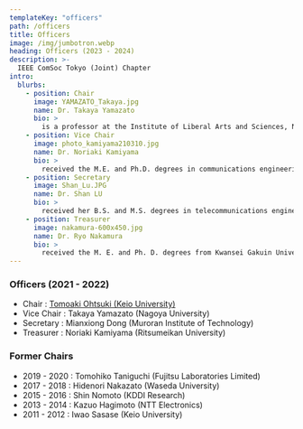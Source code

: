 ```yaml
---
templateKey: "officers"
path: /officers
title: Officers
image: /img/jumbotron.webp
heading: Officers (2023 - 2024)
description: >-
  IEEE ComSoc Tokyo (Joint) Chapter
intro:
  blurbs:
    - position: Chair
      image: YAMAZATO_Takaya.jpg
      name: Dr. Takaya Yamazato
      bio: >
        is a professor at the Institute of Liberal Arts and Sciences, Nagoya University, Japan. He received a Ph.D. from the Department of Electrical Engineering, Keio University, Yokohama, Japan 1993. From 1993 to 1998, he was an Assistant Professor at the Department of Information Electronics at Nagoya University, Japan. From 1997 to 1998, he was a visiting researcher at the Research Group for RF Communications, University of Kaiserslautern, Germany. In 1998, he gave a half-day tutorial entitled “Introduction to CDMA ALOHA” at Globecom held in Sydney, Australia. Since then, he has been serving as a TPC member of Globecom and ICC. In 2006, he received the IEEE Communication Society’s Best Tutorial Paper Award. He served as the co-chair of the Wireless Communication Symposia of ICC 2009 and was the co-chair of the Selected Areas in Communication Symposia of ICC 2011. From 2008 to 2010, he served as the chair of the Satellite and Space Communication Technical Committee. In 2011, he gave a half-day tutorial entitled “Visible Light Communication” at ICC 2011, held in Kyoto, Japan.
    - position: Vice Chair
      image: photo_kamiyama210310.jpg
      name: Dr. Noriaki Kamiyama
      bio: >
        received the M.E. and Ph.D. degrees in communications engineering from Osaka University, in 1994 and 1996, respectively. From 1996 to 1997, he was with the University of Southern California as a Visiting Researcher. He joined the NTT Multimedia Network Laboratories, in 1997. He has been with the NTT Network Technology Laboratories, in 2016. He was also with Osaka University as an invited Associate Professor, from 2013 to 2014, and an invited Professor, in 2015. Since 2017, he has been a Professor with Fukuoka University. Since 2021, he has been a Professor with Ritsumeikan University. He has been engaged in research concerning content distribution systems, network design, network economics, traffic measurement and analysis, and traffic engineering. He is a member of ACM and IEICE. He received the Best Paper Award at the IFIP/IEEE IM 2013.
    - position: Secretary
      image: Shan_Lu.JPG
      name: Dr. Shan LU
      bio: >
        received her B.S. and M.S. degrees in telecommunications engineering from Xidian University, Xi’an, China, in 2007 and 2010, respectively, and her Ph.D. degree in information and computer science from Doshisha University, Kyoto, Japan, in 2014. From 2014 to 2016, she was a research assistant at Doshisha University. From 2016 to 2023, she was an assistant professor at Gifu University. Currently, she is an associate professor/lecturer with the Department of Information and Communication Engineering, Graduate School of Engineering, Nagoya University, Nagoya, Japan. Her research interests are in the areas of multiuser coding, coding for nonvolatile memories, and communications theory.
    - position: Treasurer
      image: nakamura-600x450.jpg
      name: Dr. Ryo Nakamura
      bio: >
        received the M. E. and Ph. D. degrees from Kwansei Gakuin University, Japan, in 2017 and 2020, respectively. He is currently a lecturer at Faculty of Engineering, Fukuoka University, Japan. His research area is designing, analyzing, and understanding information network and communication network. He is a member of IEEE, IEICE, and IPSJ.
---
```


### Officers (2021 - 2022)

- Chair : [Tomoaki Ohtsuki (Keio University)](https://www.st.keio.ac.jp/en/tprofile/ics/otsuki.html)
- Vice Chair : Takaya Yamazato (Nagoya University)
- Secretary : Mianxiong Dong (Muroran Institute of Technology)
- Treasurer : Noriaki Kamiyama (Ritsumeikan University)

### Former Chairs

- 2019 - 2020 : Tomohiko Taniguchi (Fujitsu Laboratories Limited)
- 2017 - 2018 : Hidenori Nakazato (Waseda University)
- 2015 - 2016 : Shin Nomoto (KDDI Research)
- 2013 - 2014 : Kazuo Hagimoto (NTT Electronics)
- 2011 - 2012 : Iwao Sasase (Keio University)
